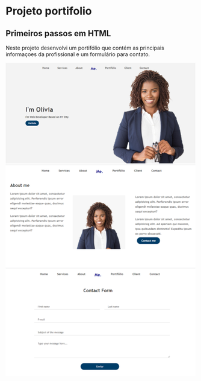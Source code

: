 # Projeto portifolio

## Primeiros passos em HTML

Neste projeto desenvolvi um portifólio que contém as principais informaçoes da profissional e um formulário para contato.

![primeira pagina](https://github.com/bbiancaoliveira/projeto-ap1/blob/master/page1.PNG)
![segunda pagina](https://github.com/bbiancaoliveira/projeto-ap1/blob/master/page2.PNG)
![terceira pagina](https://github.com/bbiancaoliveira/projeto-ap1/blob/master/page3.PNG)


